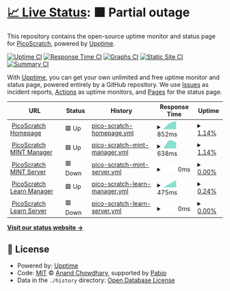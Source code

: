 # [📈 Live Status](https://status.picoscratch.de): <!--live status--> **🟧 Partial outage**

This repository contains the open-source uptime monitor and status page for [PicoScratch](https://www.picoscratch.de), powered by [Upptime](https://github.com/upptime/upptime).

[![Uptime CI](https://github.com/picoscratch/upptime/workflows/Uptime%20CI/badge.svg)](https://github.com/picoscratch/upptime/actions?query=workflow%3A%22Uptime+CI%22)
[![Response Time CI](https://github.com/picoscratch/upptime/workflows/Response%20Time%20CI/badge.svg)](https://github.com/picoscratch/upptime/actions?query=workflow%3A%22Response+Time+CI%22)
[![Graphs CI](https://github.com/picoscratch/upptime/workflows/Graphs%20CI/badge.svg)](https://github.com/picoscratch/upptime/actions?query=workflow%3A%22Graphs+CI%22)
[![Static Site CI](https://github.com/picoscratch/upptime/workflows/Static%20Site%20CI/badge.svg)](https://github.com/picoscratch/upptime/actions?query=workflow%3A%22Static+Site+CI%22)
[![Summary CI](https://github.com/picoscratch/upptime/workflows/Summary%20CI/badge.svg)](https://github.com/picoscratch/upptime/actions?query=workflow%3A%22Summary+CI%22)

With [Upptime](https://upptime.js.org), you can get your own unlimited and free uptime monitor and status page, powered entirely by a GitHub repository. We use [Issues](https://github.com/picoscratch/upptime/issues) as incident reports, [Actions](https://github.com/picoscratch/upptime/actions) as uptime monitors, and [Pages](https://status.picoscratch.de) for the status page.

<!--start: status pages-->
<!-- This summary is generated by Upptime (https://github.com/upptime/upptime) -->
<!-- Do not edit this manually, your changes will be overwritten -->
<!-- prettier-ignore -->
| URL | Status | History | Response Time | Uptime |
| --- | ------ | ------- | ------------- | ------ |
| <img alt="" src="https://icons.duckduckgo.com/ip3/www.picoscratch.de.ico" height="13"> [PicoScratch Homepage](https://www.picoscratch.de) | 🟩 Up | [pico-scratch-homepage.yml](https://github.com/picoscratch/upptime/commits/HEAD/history/pico-scratch-homepage.yml) | <details><summary><img alt="Response time graph" src="./graphs/pico-scratch-homepage/response-time-week.png" height="20"> 852ms</summary><br><a href="https://status.picoscratch.de/history/pico-scratch-homepage"><img alt="Response time 892" src="https://img.shields.io/endpoint?url=https%3A%2F%2Fraw.githubusercontent.com%2Fpicoscratch%2Fupptime%2FHEAD%2Fapi%2Fpico-scratch-homepage%2Fresponse-time.json"></a><br><a href="https://status.picoscratch.de/history/pico-scratch-homepage"><img alt="24-hour response time 922" src="https://img.shields.io/endpoint?url=https%3A%2F%2Fraw.githubusercontent.com%2Fpicoscratch%2Fupptime%2FHEAD%2Fapi%2Fpico-scratch-homepage%2Fresponse-time-day.json"></a><br><a href="https://status.picoscratch.de/history/pico-scratch-homepage"><img alt="7-day response time 852" src="https://img.shields.io/endpoint?url=https%3A%2F%2Fraw.githubusercontent.com%2Fpicoscratch%2Fupptime%2FHEAD%2Fapi%2Fpico-scratch-homepage%2Fresponse-time-week.json"></a><br><a href="https://status.picoscratch.de/history/pico-scratch-homepage"><img alt="30-day response time 5403" src="https://img.shields.io/endpoint?url=https%3A%2F%2Fraw.githubusercontent.com%2Fpicoscratch%2Fupptime%2FHEAD%2Fapi%2Fpico-scratch-homepage%2Fresponse-time-month.json"></a><br><a href="https://status.picoscratch.de/history/pico-scratch-homepage"><img alt="1-year response time 892" src="https://img.shields.io/endpoint?url=https%3A%2F%2Fraw.githubusercontent.com%2Fpicoscratch%2Fupptime%2FHEAD%2Fapi%2Fpico-scratch-homepage%2Fresponse-time-year.json"></a></details> | <details><summary><a href="https://status.picoscratch.de/history/pico-scratch-homepage">1.14%</a></summary><a href="https://status.picoscratch.de/history/pico-scratch-homepage"><img alt="All-time uptime 86.02%" src="https://img.shields.io/endpoint?url=https%3A%2F%2Fraw.githubusercontent.com%2Fpicoscratch%2Fupptime%2FHEAD%2Fapi%2Fpico-scratch-homepage%2Fuptime.json"></a><br><a href="https://status.picoscratch.de/history/pico-scratch-homepage"><img alt="24-hour uptime 0.01%" src="https://img.shields.io/endpoint?url=https%3A%2F%2Fraw.githubusercontent.com%2Fpicoscratch%2Fupptime%2FHEAD%2Fapi%2Fpico-scratch-homepage%2Fuptime-day.json"></a><br><a href="https://status.picoscratch.de/history/pico-scratch-homepage"><img alt="7-day uptime 1.14%" src="https://img.shields.io/endpoint?url=https%3A%2F%2Fraw.githubusercontent.com%2Fpicoscratch%2Fupptime%2FHEAD%2Fapi%2Fpico-scratch-homepage%2Fuptime-week.json"></a><br><a href="https://status.picoscratch.de/history/pico-scratch-homepage"><img alt="30-day uptime 1.96%" src="https://img.shields.io/endpoint?url=https%3A%2F%2Fraw.githubusercontent.com%2Fpicoscratch%2Fupptime%2FHEAD%2Fapi%2Fpico-scratch-homepage%2Fuptime-month.json"></a><br><a href="https://status.picoscratch.de/history/pico-scratch-homepage"><img alt="1-year uptime 86.02%" src="https://img.shields.io/endpoint?url=https%3A%2F%2Fraw.githubusercontent.com%2Fpicoscratch%2Fupptime%2FHEAD%2Fapi%2Fpico-scratch-homepage%2Fuptime-year.json"></a></details>
| <img alt="" src="https://icons.duckduckgo.com/ip3/mint.picoscratch.de.ico" height="13"> [PicoScratch MINT Manager](https://mint.picoscratch.de) | 🟩 Up | [pico-scratch-mint-manager.yml](https://github.com/picoscratch/upptime/commits/HEAD/history/pico-scratch-mint-manager.yml) | <details><summary><img alt="Response time graph" src="./graphs/pico-scratch-mint-manager/response-time-week.png" height="20"> 638ms</summary><br><a href="https://status.picoscratch.de/history/pico-scratch-mint-manager"><img alt="Response time 871" src="https://img.shields.io/endpoint?url=https%3A%2F%2Fraw.githubusercontent.com%2Fpicoscratch%2Fupptime%2FHEAD%2Fapi%2Fpico-scratch-mint-manager%2Fresponse-time.json"></a><br><a href="https://status.picoscratch.de/history/pico-scratch-mint-manager"><img alt="24-hour response time 757" src="https://img.shields.io/endpoint?url=https%3A%2F%2Fraw.githubusercontent.com%2Fpicoscratch%2Fupptime%2FHEAD%2Fapi%2Fpico-scratch-mint-manager%2Fresponse-time-day.json"></a><br><a href="https://status.picoscratch.de/history/pico-scratch-mint-manager"><img alt="7-day response time 638" src="https://img.shields.io/endpoint?url=https%3A%2F%2Fraw.githubusercontent.com%2Fpicoscratch%2Fupptime%2FHEAD%2Fapi%2Fpico-scratch-mint-manager%2Fresponse-time-week.json"></a><br><a href="https://status.picoscratch.de/history/pico-scratch-mint-manager"><img alt="30-day response time 662" src="https://img.shields.io/endpoint?url=https%3A%2F%2Fraw.githubusercontent.com%2Fpicoscratch%2Fupptime%2FHEAD%2Fapi%2Fpico-scratch-mint-manager%2Fresponse-time-month.json"></a><br><a href="https://status.picoscratch.de/history/pico-scratch-mint-manager"><img alt="1-year response time 871" src="https://img.shields.io/endpoint?url=https%3A%2F%2Fraw.githubusercontent.com%2Fpicoscratch%2Fupptime%2FHEAD%2Fapi%2Fpico-scratch-mint-manager%2Fresponse-time-year.json"></a></details> | <details><summary><a href="https://status.picoscratch.de/history/pico-scratch-mint-manager">1.14%</a></summary><a href="https://status.picoscratch.de/history/pico-scratch-mint-manager"><img alt="All-time uptime 86.00%" src="https://img.shields.io/endpoint?url=https%3A%2F%2Fraw.githubusercontent.com%2Fpicoscratch%2Fupptime%2FHEAD%2Fapi%2Fpico-scratch-mint-manager%2Fuptime.json"></a><br><a href="https://status.picoscratch.de/history/pico-scratch-mint-manager"><img alt="24-hour uptime 0.01%" src="https://img.shields.io/endpoint?url=https%3A%2F%2Fraw.githubusercontent.com%2Fpicoscratch%2Fupptime%2FHEAD%2Fapi%2Fpico-scratch-mint-manager%2Fuptime-day.json"></a><br><a href="https://status.picoscratch.de/history/pico-scratch-mint-manager"><img alt="7-day uptime 1.14%" src="https://img.shields.io/endpoint?url=https%3A%2F%2Fraw.githubusercontent.com%2Fpicoscratch%2Fupptime%2FHEAD%2Fapi%2Fpico-scratch-mint-manager%2Fuptime-week.json"></a><br><a href="https://status.picoscratch.de/history/pico-scratch-mint-manager"><img alt="30-day uptime 1.90%" src="https://img.shields.io/endpoint?url=https%3A%2F%2Fraw.githubusercontent.com%2Fpicoscratch%2Fupptime%2FHEAD%2Fapi%2Fpico-scratch-mint-manager%2Fuptime-month.json"></a><br><a href="https://status.picoscratch.de/history/pico-scratch-mint-manager"><img alt="1-year uptime 86.00%" src="https://img.shields.io/endpoint?url=https%3A%2F%2Fraw.githubusercontent.com%2Fpicoscratch%2Fupptime%2FHEAD%2Fapi%2Fpico-scratch-mint-manager%2Fuptime-year.json"></a></details>
| <img alt="" src="https://icons.duckduckgo.com/ip3/mintsrv.picoscratch.de.ico" height="13"> [PicoScratch MINT Server](https://mintsrv.picoscratch.de) | 🟥 Down | [pico-scratch-mint-server.yml](https://github.com/picoscratch/upptime/commits/HEAD/history/pico-scratch-mint-server.yml) | <details><summary><img alt="Response time graph" src="./graphs/pico-scratch-mint-server/response-time-week.png" height="20"> 0ms</summary><br><a href="https://status.picoscratch.de/history/pico-scratch-mint-server"><img alt="Response time 793" src="https://img.shields.io/endpoint?url=https%3A%2F%2Fraw.githubusercontent.com%2Fpicoscratch%2Fupptime%2FHEAD%2Fapi%2Fpico-scratch-mint-server%2Fresponse-time.json"></a><br><a href="https://status.picoscratch.de/history/pico-scratch-mint-server"><img alt="24-hour response time 0" src="https://img.shields.io/endpoint?url=https%3A%2F%2Fraw.githubusercontent.com%2Fpicoscratch%2Fupptime%2FHEAD%2Fapi%2Fpico-scratch-mint-server%2Fresponse-time-day.json"></a><br><a href="https://status.picoscratch.de/history/pico-scratch-mint-server"><img alt="7-day response time 0" src="https://img.shields.io/endpoint?url=https%3A%2F%2Fraw.githubusercontent.com%2Fpicoscratch%2Fupptime%2FHEAD%2Fapi%2Fpico-scratch-mint-server%2Fresponse-time-week.json"></a><br><a href="https://status.picoscratch.de/history/pico-scratch-mint-server"><img alt="30-day response time 3925" src="https://img.shields.io/endpoint?url=https%3A%2F%2Fraw.githubusercontent.com%2Fpicoscratch%2Fupptime%2FHEAD%2Fapi%2Fpico-scratch-mint-server%2Fresponse-time-month.json"></a><br><a href="https://status.picoscratch.de/history/pico-scratch-mint-server"><img alt="1-year response time 793" src="https://img.shields.io/endpoint?url=https%3A%2F%2Fraw.githubusercontent.com%2Fpicoscratch%2Fupptime%2FHEAD%2Fapi%2Fpico-scratch-mint-server%2Fresponse-time-year.json"></a></details> | <details><summary><a href="https://status.picoscratch.de/history/pico-scratch-mint-server">0.00%</a></summary><a href="https://status.picoscratch.de/history/pico-scratch-mint-server"><img alt="All-time uptime 85.52%" src="https://img.shields.io/endpoint?url=https%3A%2F%2Fraw.githubusercontent.com%2Fpicoscratch%2Fupptime%2FHEAD%2Fapi%2Fpico-scratch-mint-server%2Fuptime.json"></a><br><a href="https://status.picoscratch.de/history/pico-scratch-mint-server"><img alt="24-hour uptime 0.00%" src="https://img.shields.io/endpoint?url=https%3A%2F%2Fraw.githubusercontent.com%2Fpicoscratch%2Fupptime%2FHEAD%2Fapi%2Fpico-scratch-mint-server%2Fuptime-day.json"></a><br><a href="https://status.picoscratch.de/history/pico-scratch-mint-server"><img alt="7-day uptime 0.00%" src="https://img.shields.io/endpoint?url=https%3A%2F%2Fraw.githubusercontent.com%2Fpicoscratch%2Fupptime%2FHEAD%2Fapi%2Fpico-scratch-mint-server%2Fuptime-week.json"></a><br><a href="https://status.picoscratch.de/history/pico-scratch-mint-server"><img alt="30-day uptime 1.58%" src="https://img.shields.io/endpoint?url=https%3A%2F%2Fraw.githubusercontent.com%2Fpicoscratch%2Fupptime%2FHEAD%2Fapi%2Fpico-scratch-mint-server%2Fuptime-month.json"></a><br><a href="https://status.picoscratch.de/history/pico-scratch-mint-server"><img alt="1-year uptime 85.52%" src="https://img.shields.io/endpoint?url=https%3A%2F%2Fraw.githubusercontent.com%2Fpicoscratch%2Fupptime%2FHEAD%2Fapi%2Fpico-scratch-mint-server%2Fuptime-year.json"></a></details>
| <img alt="" src="https://icons.duckduckgo.com/ip3/manager.picoscratch.de.ico" height="13"> [PicoScratch Learn Manager](https://manager.picoscratch.de) | 🟩 Up | [pico-scratch-learn-manager.yml](https://github.com/picoscratch/upptime/commits/HEAD/history/pico-scratch-learn-manager.yml) | <details><summary><img alt="Response time graph" src="./graphs/pico-scratch-learn-manager/response-time-week.png" height="20"> 475ms</summary><br><a href="https://status.picoscratch.de/history/pico-scratch-learn-manager"><img alt="Response time 739" src="https://img.shields.io/endpoint?url=https%3A%2F%2Fraw.githubusercontent.com%2Fpicoscratch%2Fupptime%2FHEAD%2Fapi%2Fpico-scratch-learn-manager%2Fresponse-time.json"></a><br><a href="https://status.picoscratch.de/history/pico-scratch-learn-manager"><img alt="24-hour response time 448" src="https://img.shields.io/endpoint?url=https%3A%2F%2Fraw.githubusercontent.com%2Fpicoscratch%2Fupptime%2FHEAD%2Fapi%2Fpico-scratch-learn-manager%2Fresponse-time-day.json"></a><br><a href="https://status.picoscratch.de/history/pico-scratch-learn-manager"><img alt="7-day response time 475" src="https://img.shields.io/endpoint?url=https%3A%2F%2Fraw.githubusercontent.com%2Fpicoscratch%2Fupptime%2FHEAD%2Fapi%2Fpico-scratch-learn-manager%2Fresponse-time-week.json"></a><br><a href="https://status.picoscratch.de/history/pico-scratch-learn-manager"><img alt="30-day response time 698" src="https://img.shields.io/endpoint?url=https%3A%2F%2Fraw.githubusercontent.com%2Fpicoscratch%2Fupptime%2FHEAD%2Fapi%2Fpico-scratch-learn-manager%2Fresponse-time-month.json"></a><br><a href="https://status.picoscratch.de/history/pico-scratch-learn-manager"><img alt="1-year response time 739" src="https://img.shields.io/endpoint?url=https%3A%2F%2Fraw.githubusercontent.com%2Fpicoscratch%2Fupptime%2FHEAD%2Fapi%2Fpico-scratch-learn-manager%2Fresponse-time-year.json"></a></details> | <details><summary><a href="https://status.picoscratch.de/history/pico-scratch-learn-manager">0.24%</a></summary><a href="https://status.picoscratch.de/history/pico-scratch-learn-manager"><img alt="All-time uptime 85.98%" src="https://img.shields.io/endpoint?url=https%3A%2F%2Fraw.githubusercontent.com%2Fpicoscratch%2Fupptime%2FHEAD%2Fapi%2Fpico-scratch-learn-manager%2Fuptime.json"></a><br><a href="https://status.picoscratch.de/history/pico-scratch-learn-manager"><img alt="24-hour uptime 0.01%" src="https://img.shields.io/endpoint?url=https%3A%2F%2Fraw.githubusercontent.com%2Fpicoscratch%2Fupptime%2FHEAD%2Fapi%2Fpico-scratch-learn-manager%2Fuptime-day.json"></a><br><a href="https://status.picoscratch.de/history/pico-scratch-learn-manager"><img alt="7-day uptime 0.24%" src="https://img.shields.io/endpoint?url=https%3A%2F%2Fraw.githubusercontent.com%2Fpicoscratch%2Fupptime%2FHEAD%2Fapi%2Fpico-scratch-learn-manager%2Fuptime-week.json"></a><br><a href="https://status.picoscratch.de/history/pico-scratch-learn-manager"><img alt="30-day uptime 1.69%" src="https://img.shields.io/endpoint?url=https%3A%2F%2Fraw.githubusercontent.com%2Fpicoscratch%2Fupptime%2FHEAD%2Fapi%2Fpico-scratch-learn-manager%2Fuptime-month.json"></a><br><a href="https://status.picoscratch.de/history/pico-scratch-learn-manager"><img alt="1-year uptime 85.98%" src="https://img.shields.io/endpoint?url=https%3A%2F%2Fraw.githubusercontent.com%2Fpicoscratch%2Fupptime%2FHEAD%2Fapi%2Fpico-scratch-learn-manager%2Fuptime-year.json"></a></details>
| <img alt="" src="https://icons.duckduckgo.com/ip3/server.picoscratch.de.ico" height="13"> [PicoScratch Learn Server](https://server.picoscratch.de) | 🟥 Down | [pico-scratch-learn-server.yml](https://github.com/picoscratch/upptime/commits/HEAD/history/pico-scratch-learn-server.yml) | <details><summary><img alt="Response time graph" src="./graphs/pico-scratch-learn-server/response-time-week.png" height="20"> 0ms</summary><br><a href="https://status.picoscratch.de/history/pico-scratch-learn-server"><img alt="Response time 813" src="https://img.shields.io/endpoint?url=https%3A%2F%2Fraw.githubusercontent.com%2Fpicoscratch%2Fupptime%2FHEAD%2Fapi%2Fpico-scratch-learn-server%2Fresponse-time.json"></a><br><a href="https://status.picoscratch.de/history/pico-scratch-learn-server"><img alt="24-hour response time 0" src="https://img.shields.io/endpoint?url=https%3A%2F%2Fraw.githubusercontent.com%2Fpicoscratch%2Fupptime%2FHEAD%2Fapi%2Fpico-scratch-learn-server%2Fresponse-time-day.json"></a><br><a href="https://status.picoscratch.de/history/pico-scratch-learn-server"><img alt="7-day response time 0" src="https://img.shields.io/endpoint?url=https%3A%2F%2Fraw.githubusercontent.com%2Fpicoscratch%2Fupptime%2FHEAD%2Fapi%2Fpico-scratch-learn-server%2Fresponse-time-week.json"></a><br><a href="https://status.picoscratch.de/history/pico-scratch-learn-server"><img alt="30-day response time 7227" src="https://img.shields.io/endpoint?url=https%3A%2F%2Fraw.githubusercontent.com%2Fpicoscratch%2Fupptime%2FHEAD%2Fapi%2Fpico-scratch-learn-server%2Fresponse-time-month.json"></a><br><a href="https://status.picoscratch.de/history/pico-scratch-learn-server"><img alt="1-year response time 813" src="https://img.shields.io/endpoint?url=https%3A%2F%2Fraw.githubusercontent.com%2Fpicoscratch%2Fupptime%2FHEAD%2Fapi%2Fpico-scratch-learn-server%2Fresponse-time-year.json"></a></details> | <details><summary><a href="https://status.picoscratch.de/history/pico-scratch-learn-server">0.00%</a></summary><a href="https://status.picoscratch.de/history/pico-scratch-learn-server"><img alt="All-time uptime 85.92%" src="https://img.shields.io/endpoint?url=https%3A%2F%2Fraw.githubusercontent.com%2Fpicoscratch%2Fupptime%2FHEAD%2Fapi%2Fpico-scratch-learn-server%2Fuptime.json"></a><br><a href="https://status.picoscratch.de/history/pico-scratch-learn-server"><img alt="24-hour uptime 0.00%" src="https://img.shields.io/endpoint?url=https%3A%2F%2Fraw.githubusercontent.com%2Fpicoscratch%2Fupptime%2FHEAD%2Fapi%2Fpico-scratch-learn-server%2Fuptime-day.json"></a><br><a href="https://status.picoscratch.de/history/pico-scratch-learn-server"><img alt="7-day uptime 0.00%" src="https://img.shields.io/endpoint?url=https%3A%2F%2Fraw.githubusercontent.com%2Fpicoscratch%2Fupptime%2FHEAD%2Fapi%2Fpico-scratch-learn-server%2Fuptime-week.json"></a><br><a href="https://status.picoscratch.de/history/pico-scratch-learn-server"><img alt="30-day uptime 1.58%" src="https://img.shields.io/endpoint?url=https%3A%2F%2Fraw.githubusercontent.com%2Fpicoscratch%2Fupptime%2FHEAD%2Fapi%2Fpico-scratch-learn-server%2Fuptime-month.json"></a><br><a href="https://status.picoscratch.de/history/pico-scratch-learn-server"><img alt="1-year uptime 85.92%" src="https://img.shields.io/endpoint?url=https%3A%2F%2Fraw.githubusercontent.com%2Fpicoscratch%2Fupptime%2FHEAD%2Fapi%2Fpico-scratch-learn-server%2Fuptime-year.json"></a></details>

<!--end: status pages-->

[**Visit our status website →**](https://status.picoscratch.de)

## 📄 License

- Powered by: [Upptime](https://github.com/upptime/upptime)
- Code: [MIT](./LICENSE) © [Anand Chowdhary](https://anandchowdhary.com), supported by [Pabio](https://pabio.com)
- Data in the `./history` directory: [Open Database License](https://opendatacommons.org/licenses/odbl/1-0/)

